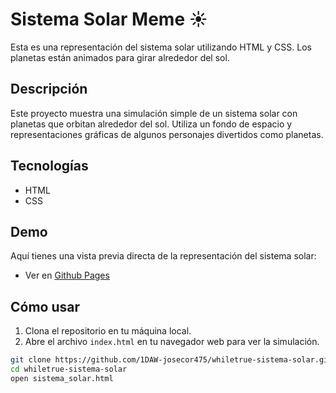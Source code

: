 # Sistema Solar Meme ☀

Esta es una representación del sistema solar utilizando HTML y CSS. Los planetas están animados para girar alrededor del sol.

## Descripción

Este proyecto muestra una simulación simple de un sistema solar con planetas que orbitan alrededor del sol. Utiliza un fondo de espacio y representaciones gráficas de algunos personajes divertidos como planetas.

## Tecnologías

- HTML
- CSS

## Demo

Aquí tienes una vista previa directa de la representación del sistema solar:

- Ver en [Github Pages](https://1daw-josecor475.github.io/whiletrue-sistema-solar/sistema_solar.html)

## Cómo usar

1. Clona el repositorio en tu máquina local.
2. Abre el archivo `index.html` en tu navegador web para ver la simulación.

```bash
git clone https://github.com/1DAW-josecor475/whiletrue-sistema-solar.git
cd whiletrue-sistema-solar
open sistema_solar.html
